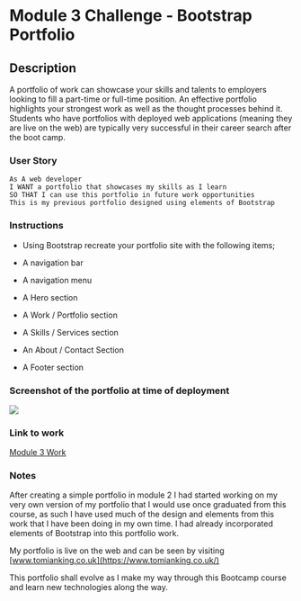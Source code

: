 
# Module 3 Challenge -  Bootstrap Portfolio

## Description

A portfolio of work can showcase your skills and talents to employers looking to fill a part-time or full-time position. An effective portfolio highlights your strongest work as well as the thought processes behind it. Students who have portfolios with deployed web applications (meaning they are live on the web) are typically very successful in their career search after the boot camp.

### User Story

```
As A web developer
I WANT a portfolio that showcases my skills as I learn
SO THAT I can use this portfolio in future work opportunities
This is my previous portfolio designed using elements of Bootstrap
```
### Instructions

* Using Bootstrap recreate your portfolio site with the following items;

* A navigation bar
* A navigation menu 
* A Hero section
* A Work / Portfolio section
* A Skills / Services section
* An About / Contact Section
* A Footer section

### Screenshot of the portfolio at time of deployment

![](../Bootstrap-Portfolio/images/screengrab.png)

### Link to work

[Module 3 Work](https://tomking1983.github.io/Bootstrap-Portfolio/)

### Notes

After creating a simple portfolio in module 2 I had started working on my very own version of my portfolio that I would use once graduated from this course, as such I have used much of the design and elements from this work that I have been doing in my own time. I had already incorporated elements of Bootstrap into this portfolio work.

My portfolio is live on the web and can be seen by visiting [www.tomianking.co.uk](https://www.tomianking.co.uk/)

This portfolio shall evolve as I make my way through this Bootcamp course and learn new technologies along the way.